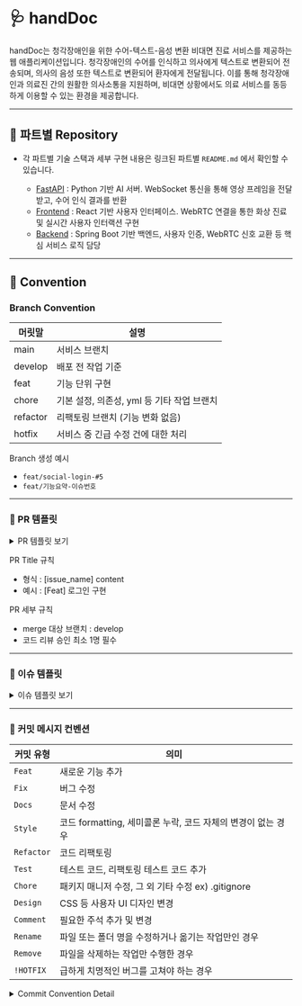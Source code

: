 # 🩺 handDoc 

handDoc는 청각장애인을 위한 수어-텍스트-음성 변환 비대면 진료 서비스를 제공하는 웹 애플리케이션입니다. 청각장애인의 수어를 인식하고 의사에게 텍스트로 변환되어 전송되며, 의사의 음성 또한 텍스트로 변환되어 환자에게 전달됩니다. 이를 통해 청각장애인과 의료진 간의 원활한 의사소통을 지원하며, 비대면 상황에서도 의료 서비스를 동등하게 이용할 수 있는 환경을 제공합니다.

---
## 📂 파트별 Repository 
- 각 파트별 기술 스택과 세부 구현 내용은 링크된 파트별 `README.md` 에서 확인할 수 있습니다.

  - [FastAPI](https://github.com/3-NoPainNoGain/FastAPI) : Python 기반 AI 서버. WebSocket 통신을 통해 영상 프레임을 전달받고, 수어 인식 결과를 반환 
  - [Frontend](https://github.com/3-NoPainNoGain/FE) : React 기반 사용자 인터페이스. WebRTC 연결을 통한 화상 진료 및 실시간 사용자 인터랙션 구현 
  - [Backend](https://github.com/3-NoPainNoGain/BE) : Spring Boot 기반 백엔드, 사용자 인증, WebRTC 신호 교환 등 핵심 서비스 로직 담당

--- 
## 📌 Convention 
### Branch Convention 
| 머릿말 | 설명 |
| --- | --- |
| main | 서비스 브랜치 |
| develop | 배포 전 작업 기준 |
| feat | 기능 단위 구현 |
| chore | 기본 설정, 의존성, yml 등 기타 작업 브랜치 | 
| refactor | 리팩토링 브랜치 (기능 변화 없음) | 
| hotfix | 서비스 중 긴급 수정 건에 대한 처리 | 

Branch 생성 예시 
- `feat/social-login-#5`
- `feat/기능요약-이슈번호`

---
### 🤝  PR 템플릿
<details>
<summary> PR 템플릿 보기</summary>
  
```
## 🪺 Summary


## 🌱 Issue Number
<!-- #뒤에 이슈넘버 써주시면 자동으로 이슈페이지 연결이 됩니다!-->
- #


## 🙏 To Reviewers

```
</details>

PR Title 규칙 
- 형식 : [issue_name] content
- 예시 : [Feat] 로그인 구현

PR 세부 규칙 
- merge 대상 브랜치 : develop
- 코드 리뷰 승인 최소 1명 필수

---
### 🤝  이슈 템플릿 
<details>
<summary> 이슈 템플릿 보기</summary>
  
```  
---
name: 이슈 생성 템플릿
about: 해당 이슈 생성 템플릿을 사용하여 이슈를 생성해주세요.
title: ''
labels: ''
assignees: ''
---

## Description
해당 이슈에 대한 설명
## Changes
### 변경 사항 제목
- [ ] 세부 사항 1
- [ ] 세부 사항 2
## API
| URL                | method | Usage                | Authorization Needed |
| ------------------ | ------ | -------------------- | -------------------- |
| api 경로       | POST| API 용도| 인가 필요성                    |
## Additional context
추가적인 내용

```
</details>

---

### 🤝 커밋 메시지 컨벤션 

| 커밋 유형 | 의미 |
| --- | --- |
| `Feat` | 새로운 기능 추가 |
| `Fix` | 버그 수정 |
| `Docs` | 문서 수정 |
| `Style` | 코드 formatting, 세미콜론 누락, 코드 자체의 변경이 없는 경우 |
| `Refactor` | 코드 리팩토링 |
| `Test` | 테스트 코드, 리팩토링 테스트 코드 추가 |
| `Chore` | 패키지 매니저 수정, 그 외 기타 수정 ex) .gitignore |
| `Design` | CSS 등 사용자 UI 디자인 변경 |
| `Comment` | 필요한 주석 추가 및 변경 |
| `Rename` | 파일 또는 폴더 명을 수정하거나 옮기는 작업만인 경우 |
| `Remove` | 파일을 삭제하는 작업만 수행한 경우 |
| `!HOTFIX` | 급하게 치명적인 버그를 고쳐야 하는 경우 |

<details> 
<summary>Commit Convention Detail</summary>

1. 커밋 유형 지정
- 커밋 유형은 영어 대문자로 작성하기
2. 제목과 본문을 빈행으로 분리
- 커밋 유형 이후 제목과 본문을 한글로 작성하여 내용이 잘 전달될 수 있도록 할 것
- 본문에는 변경한 내용과 이유 설명 (어떻게 보다는 무엇 & 왜를 설명)
3. 제목 첫 글자는 대문자로, 끝에는 `.` 금지
4. 제목은 영문 기준 50자 이내로 할 것
5. 마지막에 이슈번호 추가하기
6. 자신의 코드가 직관적으로 바로 파악할 수 있다고 생각하지 말자
7. 여러 가지 항목이 있다면 글머리 기호를 통해 가독성 높이기
```
- 변경 내용 1
- 변경 내용 2
- 변경 내용 3
```
8. 예시
```
BE
커밋유형: 기능 설명 (#이슈번호)
ex) Feat: 로그인 기능 구현 (#5)

FE
커밋유형: 기능 설명 (#이슈번호)
ex) Feat: 로그인 기능 구현 (#5)
```
</details>
